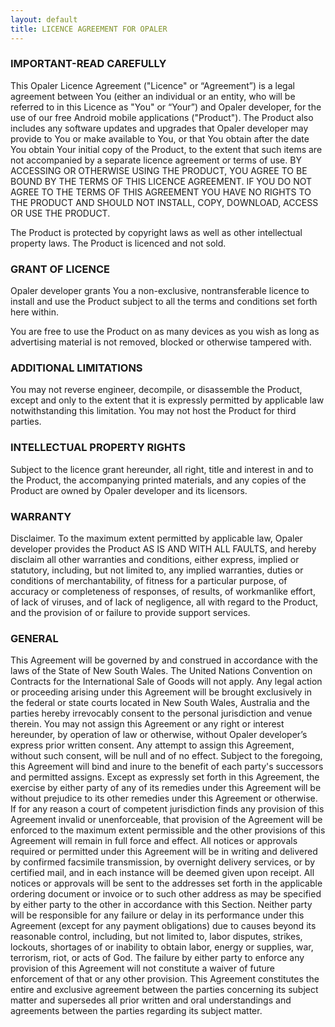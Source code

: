 ```yaml
---
layout: default
title: LICENCE AGREEMENT FOR OPALER
---
```


### IMPORTANT-READ CAREFULLY

This Opaler Licence Agreement ("Licence" or “Agreement”) is a legal agreement between You (either an individual or an entity, who will be referred to in this Licence as "You" or “Your”) and Opaler developer, for the use of our free Android mobile applications ("Product"). The Product also includes any software updates and upgrades that Opaler developer may provide to You or make available to You, or that You obtain after the date You obtain Your initial copy of the Product, to the extent that such items are not accompanied by a separate licence agreement or terms of use. BY ACCESSING OR OTHERWISE USING THE PRODUCT, YOU AGREE TO BE BOUND BY THE TERMS OF THIS LICENCE AGREEMENT. IF YOU DO NOT AGREE TO THE TERMS OF THIS AGREEMENT YOU HAVE NO RIGHTS TO THE PRODUCT AND SHOULD NOT INSTALL, COPY, DOWNLOAD, ACCESS OR USE THE PRODUCT.

The Product is protected by copyright laws as well as other intellectual property laws. The Product is licenced and not sold.

### GRANT OF LICENCE

Opaler developer grants You a non-exclusive, nontransferable licence to install and use the Product subject to all the terms and conditions set forth here within.

You are free to use the Product on as many devices as you wish as long as advertising material is not removed, blocked or otherwise tampered with.

### ADDITIONAL LIMITATIONS

You may not reverse engineer, decompile, or disassemble the Product, except and only to the extent that it is expressly permitted by applicable law notwithstanding this limitation. You may not host the Product for third parties.

### INTELLECTUAL PROPERTY RIGHTS

Subject to the licence grant hereunder, all right, title and interest in and to the Product, the accompanying printed materials, and any copies of the Product are owned by Opaler developer and its licensors.

### WARRANTY

Disclaimer. To the maximum extent permitted by applicable law, Opaler developer provides the Product  AS IS AND WITH ALL FAULTS, and hereby disclaim all other warranties and conditions, either express, implied or statutory, including, but not limited to, any implied warranties, duties or conditions of merchantability, of fitness for a particular purpose, of accuracy or completeness of responses, of results, of workmanlike effort, of lack of viruses, and of lack of negligence, all with regard to the Product, and the provision of or failure to provide support services.

### GENERAL

This Agreement will be governed by and construed in accordance with the laws of the State of New South Wales. The United Nations Convention on Contracts for the International Sale of Goods will not apply. Any legal action or proceeding arising under this Agreement will be brought exclusively in the federal or state courts located in New South Wales, Australia and the parties hereby irrevocably consent to the personal jurisdiction and venue therein. You may not assign this Agreement or any right or interest hereunder, by operation of law or otherwise, without Opaler developer’s express prior written consent. Any attempt to assign this Agreement, without such consent, will be null and of no effect. Subject to the foregoing, this Agreement will bind and inure to the benefit of each party's successors and permitted assigns. Except as expressly set forth in this Agreement, the exercise by either party of any of its remedies under this Agreement will be without prejudice to its other remedies under this Agreement or otherwise. If for any reason a court of competent jurisdiction finds any provision of this Agreement invalid or unenforceable, that provision of the Agreement will be enforced to the maximum extent permissible and the other provisions of this Agreement will remain in full force and effect. All notices or approvals required or permitted under this Agreement will be in writing and delivered by confirmed facsimile transmission, by overnight delivery services, or by certified mail, and in each instance will be deemed given upon receipt. All notices or approvals will be sent to the addresses set forth in the applicable ordering document or invoice or to such other address as may be specified by either party to the other in accordance with this Section. Neither party will be responsible for any failure or delay in its performance under this Agreement (except for any payment obligations) due to causes beyond its reasonable control, including, but not limited to, labor disputes, strikes, lockouts, shortages of or inability to obtain labor, energy or supplies, war, terrorism, riot, or acts of God. The failure by either party to enforce any provision of this Agreement will not constitute a waiver of future enforcement of that or any other provision. This Agreement constitutes the entire and exclusive agreement between the parties concerning its subject matter and supersedes all prior written and oral understandings and agreements between the parties regarding its subject matter.
